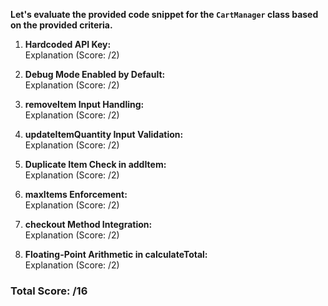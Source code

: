 **Let's evaluate the provided code snippet for the `CartManager` class based on the provided criteria.**

1. **Hardcoded API Key:**  
   Explanation (Score: /2)
   
2. **Debug Mode Enabled by Default:**  
   Explanation (Score: /2)

3. **removeItem Input Handling:**  
   Explanation (Score: /2)

4. **updateItemQuantity Input Validation:**  
   Explanation (Score: /2)

5. **Duplicate Item Check in addItem:**  
   Explanation (Score: /2)

6. **maxItems Enforcement:**  
   Explanation (Score: /2)

7. **checkout Method Integration:**  
   Explanation (Score: /2)

8. **Floating-Point Arithmetic in calculateTotal:**  
   Explanation (Score: /2)

### Total Score: /16

